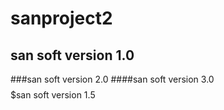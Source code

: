 # sanproject2
## san soft version 1.0
###san soft version 2.0
####san soft version 3.0
$$$$$san soft version 1.5
